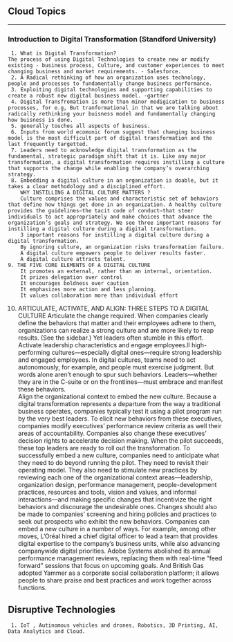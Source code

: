 ## Cloud Topics
------------------------------------------------------------------------------------------------------------------------
### Introduction to Digital Transformation (Standford University)
     1. What is Digital Transformation?
	The process of using Digital Technologies to create new or modify existing - business process, Culture, and customer experiences to meet changing business and market requirements. - Salesforce.
     2. A Radical rethinking of how an organization uses technology, people and processes to fundamentally change business performance.
     3. Exploiting digital technologies and supporting capabilities to create a robust new digital business model. -gartner
     4. Digital Transfromation is more than minor modigication to business processes, for e.g, But tranformational in that we are talking about radically rethinking your buisness model and fundamentally changing how buisness is done.
     5. generally touches all aspects of business.
     6. Inputs from world ecomonic forum suggest that changing business model is the most difficult part of digital transformation and the last frequently targetted.
     7. Leaders need to acknowledge digital transformation as the fundamental, strategic paradigm shift that it is. Like any major transformation, a digital transformation requires instilling a culture that supports the change while enabling the company’s overarching strategy.
     8. Embedding a digital culture in an organization is doable, but it takes a clear methodology and a disciplined effort.
        WHY INSTILLING A DIGITAL CULTURE MATTERS ?
        Culture comprises the values and characteristic set of behaviors that define how things get done in an organization. A healthy culture provides the guidelines—the tacit code of conduct—that steer individuals to act appropriately and make choices that advance the organization’s goals and strategy. We see three important reasons for instilling a digital culture during a digital transformation. 
        3 important reasons for instilling a digital culture during a digital transformation. 
        By ignoring culture, an organization risks transformation failure.
        A digital culture empowers people to deliver results faster.
        A digital culture attracts talent.
    9. THE FIVE CORE ELEMENTS OF A DIGITAL CULTURE
        It promotes an external, rather than an internal, orientation.
        It prizes delegation over control
        It encourages boldness over caution
        It emphasizes more action and less planning.
        It values collaboration more than individual effort
   10. ARTICULATE, ACTIVATE, AND ALIGN: THREE STEPS TO A DIGITAL CULTURE
       Articulate the change required. When companies clearly define the behaviors that matter and their employees adhere to them, organizations can realize a strong culture and are more likely to reap results. (See the sidebar.) Yet leaders often stumble in this effort.
       Activate leadership characteristics and engage employees.ll high-performing cultures—especially digital ones—require strong leadership and engaged employees. In digital cultures, teams need to act autonomously, for example, and people must exercise judgment. But words alone aren’t enough to spur such behaviors. Leaders—whether they are in the C-suite or on the frontlines—must embrace and manifest these behaviors.  
       Align the organizational context to embed the new culture. Because a digital transformation represents a departure from the way a traditional business operates, companies typically test it using a pilot program run by the very best leaders. To elicit new behaviors from these executives, companies modify executives’ performance review criteria as well their areas of accountability. Companies also change these executives’ decision rights to accelerate decision making. When the pilot succeeds, these top leaders are ready to roll out the transformation. To successfully embed a new culture, companies need to anticipate what they need to do beyond running the pilot. They need to revisit their operating model. They also need to stimulate new practices by reviewing each one of the organizational context areas—leadership, organization design, performance management, people-development practices, resources and tools, vision and values, and informal interactions—and making specific changes that incentivize the right behaviors and discourage the undesirable ones. Changes should also be made to companies’ screening and hiring policies and practices to seek out prospects who exhibit the new behaviors. Companies can embed a new culture in a number of ways. For example, among other moves, L’Oréal hired a chief digital officer to lead a team that provides digital expertise to the company’s business units, while also advancing companywide digital priorities. Adobe Systems abolished its annual performance management reviews, replacing them with real-time “feed forward” sessions that focus on upcoming goals. And British Gas adopted Yammer as a corporate social collaboration platform; it allows people to share praise and best practices and work together across functions.

## Disruptive Technologies
     1. IoT , Autinomous vehicles and drones, Robotics, 3D Printing, AI, Data Analytics and Cloud.

